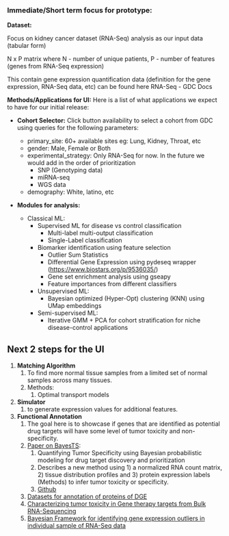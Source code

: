 ### Immediate/Short term focus for prototype:
**Dataset:**

Focus on kidney cancer dataset (RNA-Seq) analysis  as our input data (tabular form) 

N x P matrix where N - number of unique patients, P - number of features (genes from RNA-Seq expression)

This contain gene expression quantification data (definition for the gene expression, RNA-Seq data, etc) can be found here RNA-Seq - GDC Docs 

**Methods/Applications for UI:** Here is a list of what applications we expect to have for our initial release:

- **Cohort Selector:** Click button availability to select a cohort from GDC using queries for the following parameters:
  - primary_site: 60+ available sites eg: Lung, Kidney, Throat, etc
  - gender: Male, Female or Both
  - experimental_strategy: Only RNA-Seq for now. In the future we would add in the order of prioritization  
    - SNP (Genotyping data)
    - miRNA-seq 
    - WGS data
  - demography: White, latino, etc 

- **Modules for analysis:**
  - Classical ML: 
    - Supervised ML for disease vs control classification 
      - Multi-label multi-output classification 
      - Single-Label classification 
    - Biomarker identification using feature selection
      - Outlier Sum Statistics 
      - Differential Gene Expression using pydeseq wrapper (https://www.biostars.org/p/9536035/)
      - Gene set enrichment analysis using gseapy 
      - Feature importances from different classifiers 
    - Unsupervised ML:
      - Bayesian optimized (Hyper-Opt) clustering (KNN) using UMap embeddings
    - Semi-supervised ML:
      - Iterative GMM + PCA for cohort stratification for niche disease-control applications 

## Next 2 steps for the UI

1. **Matching Algorithm** 
   1. To find more normal tissue samples from a limited set of normal samples across many tissues.
   2. Methods:
      1. Optimal transport models
2. **Simulator** 
   1. to generate expression values for additional features.
3. **Functional Annotation**
   1. The goal here is to showcase if genes that are identified as potential drug targets will have some level of tumor toxicity and non-specificity.
   2. [Paper on BayesTS](https://www.ncbi.nlm.nih.gov/pmc/articles/PMC10028977/#S5):
      1. Quantifying Tumor Specificity using Bayesian probabilistic modeling for drug target discovery and prioritization
      2. Describes a new method using 1) a normalized RNA count matrix, 2) tissue distribution profiles and 3) protein expression labels (Methods) to infer tumor toxicity or specificity.
      3. [Github](https://github.com/frankligy/BayesTS/tree/main)
   3. [Datasets for annotation of proteins of DGE](https://www.proteinatlas.org/about/download) 
   4. [Characterizing tumor toxicity in Gene therapy targets from Bulk RNA-Sequencing](https://www.ncbi.nlm.nih.gov/pmc/articles/PMC10028977/#S5)
   5. [Bayesian Framework for identifying gene expression outliers in individual sample of RNA-Seq data](https://ascopubs.org/doi/10.1200/CCI.19.00095)